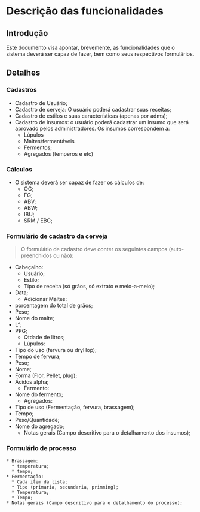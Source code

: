 # Descrição das funcionalidades #
## Introdução ##
Este documento visa apontar, brevemente, as funcionalidades que o sistema deverá ser capaz de fazer, bem como seus respectivos formulários.

## Detalhes ##
### Cadastros ###
  * Cadastro de Usuário;
  * Cadastro de cerveja: O usuário poderá cadastrar suas receitas;
  * Cadastro de estilos e suas características (apenas por adms);
  * Cadastro de insumos: o usuário poderá cadastrar um insumo que será aprovado pelos administradores. Os insumos correspondem a:
    * Lúpulos
    * Maltes/fermentáveis
    * Fermentos;
    * Agregados (temperos e etc)

### Cálculos ###
  * O sistema deverá ser capaz de fazer os cálculos de:
    * OG;
    * FG;
    * ABV;
    * ABW;
    * IBU;
    * SRM / EBC;
### Formulário de cadastro da cerveja ###
> O formulário de cadastro deve conter os seguintes campos (auto-preenchidos ou não):
  * Cabeçalho:
    * Usuário;
    * Estilo;
    * Tipo de receita (só grãos, só extrato e meio-a-meio);
  * Data;
    * Adicionar Maltes:
  * porcentagem do total de grãos;
  * Peso;
  * Nome do malte;
  * L°;
  * PPG;
    * Qtdade de litros;
    * Lúpulos:
  * Tipo do uso (fervura ou dryHop);
  * Tempo de fervura;
  * Peso;
  * Nome;
  * Forma (Flor, Pellet, plug);
  * Ácidos alpha;
    * Fermento:
  * Nome do fermento;
    * Agregados:
  * Tipo de uso (Fermentação, fervura, brassagem);
  * Tempo;
  * Peso/Quantidade;
  * Nome do agregado;
    * Notas gerais (Campo descritivo para o detalhamento dos insumos);
### Formulário de processo ###
    * Brassagem:
      * temperatura;
      * tempo;
    * Fermentação:
      * Cada item da lista:
      * Tipo (primaria, secundaria, primming);
      * Temperatura;
      * Tempo;
    * Notas gerais (Campo descritivo para o detalhamento do processo);